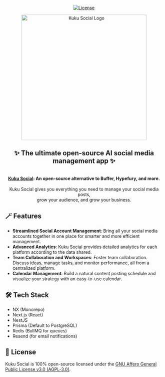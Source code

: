 <p align="center">
<a href="https://opensource.org/license/agpl-v3">
  <img src="https://img.shields.io/badge/License-AGPL%203.0-blue.svg" alt="License">
</a>
</p>

<p align="center">
  <img src="https://github.com/sysfora/kuku/blob/main/Logo.png" alt="Kuku Social Logo" width="400">
</p>

<div align="center">
  <strong>
    <h2>✨ The ultimate open-source AI social media management app ✨</h2><br />
    <a href="https://kukusocial.com">Kuku Social</a>: An open-source alternative to Buffer, Hypefury, and more.<br /><br />
  </strong>
  Kuku Social gives you everything you need to manage your social media posts,<br />grow your audience, and grow your business.
</div>

## 🪄 Features
- **Streamlined Social Account Management**: Bring all your social media accounts together in one place for smarter and more efficient management.  
- **Advanced Analytics**: Kuku Social provides detailed analytics for each platform according to the data shared.  
- **Team Collaboration and Workspaces**: Foster team collaboration. Discuss ideas, manage tasks, and monitor performance, all from a centralized platform.  
- **Calendar Management**: Build a natural content posting schedule and visualize your strategy with an easy-to-use calendar.  

## 🛠️ Tech Stack
- NX (Monorepo)  
- Next.js (React)  
- NestJS  
- Prisma (Default to PostgreSQL)  
- Redis (BullMQ for queues)  
- Resend (for email notifications)  

## 📄 License
Kuku Social is 100% open-source licensed under the [GNU Affero General Public License v3.0 (AGPL-3.0)](LICENSE).
